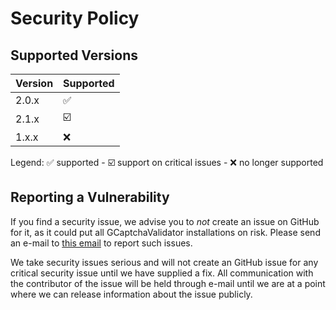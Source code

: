 # Security Policy

## Supported Versions

| Version | Supported          |
| ------- | ------------------ |
| 2.0.x   | :white_check_mark:|
| 2.1.x  | :ballot_box_with_check: |
| 1.x.x   | :x:                |

Legend: :white_check_mark: supported - :ballot_box_with_check: support on critical issues - :x: no longer supported

## Reporting a Vulnerability

If you find a security issue, we advise you to _not_ create an issue on GitHub for it, as 
it could put all GCaptchaValidator installations on risk. 
Please send an e-mail to [this email][security-mail] to report such issues.

We take security issues serious and will not create an GitHub issue for any critical security issue 
until we have supplied a fix. All communication with the contributor of the issue will be held through e-mail
until we are at a point where we can release information about the issue publicly.

[security-mail]: mailto:p.zarrad@outlook.de
